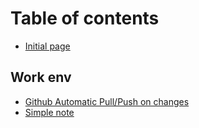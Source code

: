 # Table of contents

* [Initial page](README.md)

## Work env

* [Github Automatic Pull/Push on changes](work-env/github-automatic-pull-push-on-changes.md)
* [Simple note](work-env/simple-note.md)

